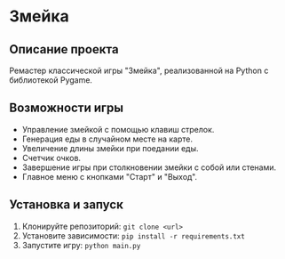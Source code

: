 # Змейка

## Описание проекта
Ремастер классической игры "Змейка", реализованной на Python с библиотекой Pygame.

## Возможности игры
*   Управление змейкой с помощью клавиш стрелок.
*   Генерация еды в случайном месте на карте.
*   Увеличение длины змейки при поедании еды.
*   Счетчик очков.
*   Завершение игры при столкновении змейки с собой или стенами.
*   Главное меню с кнопками "Старт" и "Выход".

## Установка и запуск
1.  Клонируйте репозиторий: `git clone <url>`
2.  Установите зависимости: `pip install -r requirements.txt`
3.  Запустите игру: `python main.py` 
